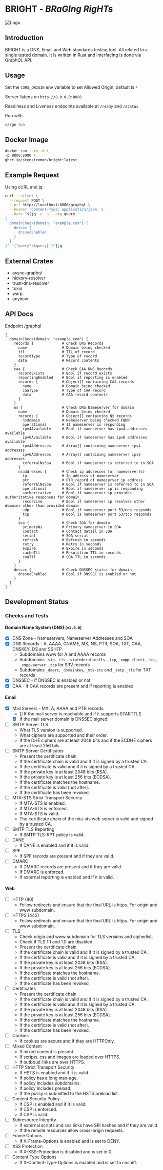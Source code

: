 # BRIGHT - *BRaGIng RigHTs*

![Logo](./bright_logo.webp)

## Introduction

BRIGHT is a DNS, Email and Web standards testing tool. All related to a single tested domain.
It is written in Rust and interfacing is done via GraphQL API.

## Usage

Set the `CORS_ORIGIN` env variable to set Allowed Origin, default is `*`

Server listens on `http://0.0.0.0:8000`

Readiness and Liveness endpoints available at `/ready` and `/status`

Run with

```bash
cargo run
```

## Docker Image

```bash
docker run --rm -d \
-p 8000:8000 \
ghcr.io/stenstromen/bright:latest
```

## Example Request

Using cURL and jq:

```bash
curl --silent \
  --request POST \
  --url http://localhost:8000/graphql \
  --header 'Content-Type: application/json' \
  --data "$(jq -c -n --arg query '
{
  domainCheck(domain: "example.com") {
    dnssec {
      dnssecEnabled
    }
  }
}' '{"query":$query}')"|jq
```

## External Crates

- async-graphql
- hickory-resolver
- trust-dns-resolver
- tokio
- warp
- anyhow

## API Docs

Endpoint /graphql

```query
{
  domainCheck(domain: "example.com") {
    records {             # Check DNS Records
      name                # Domain being checked
      ttl                 # TTL of record
      recordType          # Type of record
      data                # Record contents
    }
    caa {                 # Check CAA DNS Records
      recordExists        # Bool if record exists
      reportingEnabled    # Bool if reporting is enabled
      records {           # Object[] containing CAA records
        name              # Domain being checked
        caaType           # Type of CAA record
        data              # CAA record contents
      }
    }
    ns {                  # Check DNS Nameserver for domain
      name                # Domain being checked
      records {           # Object[] containing NS records
        nsdomain          # Nameserver being checked FQDN 
        operational       # If nameserver is responding
        ipv4Available     # Bool if nameserver has ipv4 addresses available
        ipv6Available     # Bool if nameserver has ipv6 addresses available
        ipv4Addresses     # Array[] containing nameserver ipv4 addresses
        ipv6Addresses     # Array[] containing nameserver ipv6 addresses
        referralNsSoa     # Bool if nameserver is referred to in SOA
      }
      nsaddresses {       # Check ip addresses for nameserver(s)
        ip                # Ip address of nameserver
        ptr               # PTR record of nameserver ip address
        referralNsSoa     # Bool if nameserver is referred to in SOA
        operational       # Bool if nameserver ip is responding
        authoritative     # Bool if nameserver ip provides authoritative responses for domain 
        recursive         # Bool if nameserver ip resolves other domains other than provided domain
        udp               # Bool if nameserver port 53/udp responds
        tcp               # Bool is nameserver port 53/tcp responds
      }
      soa {               # Check SOA for domain
        primaryNs         # Primary nameserver in SOA
        contact           # Contact detail in SOA
        serial            # SOA serial
        refresh           # Refresh in seconds
        retry             # Retry in seconds
        expire            # Expire in seconds
        cacheTtl          # Resolution TTL in seconds
        soaTtl            # SOA TTL in seconds
      }
    }
    dnssec {              # Check DNSSEC status for domain
      dnssecEnabled       # Bool if DNSSEC is enabled or not
    }
  }
}
```

## Development Status

### Checks and Tests

#### Domain Name System (DNS) (`v1.0.0`)

- [x] DNS Zone - Nameservers, Nameserver Addresses and SOA
- [x] DNS Records - A, AAAA, CNAME, MX, NS, PTR, SOA, TXT, CAA, DNSKEY, DS and SSHFP.
  - Subdomains www for A and AAAA records
  - Subdomains `_sip._tls`, `_sipfederationtls._tcp`, `_xmpp-client._tcp`, `_xmpp-server._tcp` for SRV records
  - Subdomains `_dmarc`, `_domainkey`, `_mta-sts` and `_smtp._tls` for TXT records
- [x] DNSSEC - If DNSSEC is enabled or not
- [x] CAA - If CAA records are present and if reporting is enabled

#### Email

- [x] Mail Servers - MX, A, AAAA and PTR records.
  - [] If the mail server is reachable and if it supports STARTTLS.
  - [x] If the mail server domain is DNSSEC signed.
- [ ] SMTP Server TLS
  - What TLS version is supported.
  - What ciphers are supported and their order.
  - If the DHE ciphers are at least 2048 bits and if the ECDHE ciphers are at least 256 bits.
- [ ] SMTP Server Certificates
  - Present the certificate chain.
  - If the certificate chain is valid and if it is signed by a trusted CA.
  - If the certificate is valid and if it is signed by a trusted CA.
  - If the private key is at least 2048 bits (RSA).
  - If the private key is at least 256 bits (ECDSA).
  - If the certificate matches the hostname.
  - If the certificate is valid (not after).
  - If the certificate has been revoked.
- [ ] MTA-STS Strict Transport Security
  - If MTA-STS is enabled.
  - If MTA-STS is enforced.
  - If MTA-STS is valid.
  - The certificate chain of the mta-sts web server is valid and signed by a trusted CA.
- [ ] SMTP TLS Reporting
  - If SMTP TLS-RPT policy is valid.
- [ ] DANE
  - If DANE is enabled and if it is valid.
- [ ] SPF
  - If SPF records are present and if they are valid.
- [ ] DMARC
  - If DMARC records are present and if they are valid.
  - If DMARC is enforced.
  - If external reporting is enabled and if it is valid.

#### Web

- [ ] HTTP (80)
  - Follow redirects and ensure that the final URL is https. For origin and www subdomain.
- [ ] HTTPS (443)
  - Follow redirects and ensure that the final URL is https. For origin and www subdomain.
- [ ] TLS
  - Check origin and www subdomain for TLS versions and cipherlist.
  - Check if TLS 1.1 and 1.0 are disabled.
  - Present the certificate chain.
  - If the certificate chain is valid and if it is signed by a trusted CA.
  - If the certificate is valid and if it is signed by a trusted CA.
  - If the private key is at least 2048 bits (RSA).
  - If the private key is at least 256 bits (ECDSA).
  - If the certificate matches the hostname.
  - If the certificate is valid (not after).
  - If the certificate has been revoked
- [ ] Certificates
  - Present the certificate chain.
  - If the certificate chain is valid and if it is signed by a trusted CA.
  - If the certificate is valid and if it is signed by a trusted CA.
  - If the private key is at least 2048 bits (RSA).
  - If the private key is at least 256 bits (ECDSA).
  - If the certificate matches the hostname.
  - If the certificate is valid (not after).
  - If the certificate has been revoked.
- [ ] Cookies
  - If cookies are secure and if they are HTTPOnly.
- [ ] Mixed Content
  - If mixed content is present.
  - If scripts, css and images are loaded over HTTPS.
  - If outboud links are over HTTPS.
- [ ] HTTP Strict Transport Security
  - If HSTS is enabled and if it is valid.
  - If policy has a long max-age.
  - If policy includes subdomains.
  - If policy includes preload.
  - If the policy is submitted to the HSTS preload list.
- [ ] Content Security Policy
  - If CSP is enabled and if it is valid.
  - If CSP is enforced.
  - If CSP is valid.
- [ ] Subresource Integrity
  - If external scripts and css links have SRI hashes and if they are valid.
  - If the remote resources allow cross-origin requests.
- [ ] Frame Options
  - If X-Frame-Options is enabled and is set to DENY.
- [ ] XSS Protection
  - If X-XSS-Protection is disabled and is set to 0.
- [ ] Content Type Options
  - If X-Content-Type-Options is enabled and is set to nosniff.
